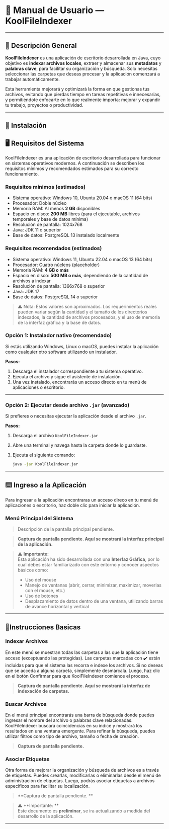 # 📘 Manual de Usuario — KoolFileIndexer
---

## 🧩 Descripción General

**KoolFileIndexer** es una aplicación de escritorio desarrollada en Java, cuyo objetivo es **indexar archivos locales**, extraer y almacenar sus **metadatos** y **palabras clave**, para facilitar su organización y búsqueda. Solo necesitas seleccionar las carpetas que deseas procesar y la aplicación comenzará a trabajar automáticamente.

Esta herramienta mejorará y optimizará la forma en que gestionas tus archivos, evitando que pierdas tiempo en tareas repetitivas e innecesarias, y permitiéndote enfocarte en lo que realmente importa: mejorar y expandir tu trabajo, proyectos o productividad.

---

## 🚀 Instalación

## 🖥️ Requisitos del Sistema

KoolFileIndexer es una aplicación de escritorio desarrollada para funcionar en sistemas operativos modernos. A continuación se describen los requisitos mínimos y recomendados estimados para su correcto funcionamiento.

### Requisitos mínimos (estimados)

- Sistema operativo: Windows 10, Ubuntu 20.04 o macOS 11 (64 bits)
- Procesador: Doble núcleo 
- Memoria RAM: Al menos **2 GB** disponibles 
- Espacio en disco: **200 MB** libres (para el ejecutable, archivos temporales y base de datos mínima)
- Resolución de pantalla: 1024x768
- Java: JDK 11 o superior
- Base de datos: PostgreSQL 13 instalado localmente

### Requisitos recomendados (estimados)

- Sistema operativo: Windows 11, Ubuntu 22.04 o macOS 13 (64 bits)
- Procesador: Cuatro núcleos (placeholder)
- Memoria RAM: **4 GB o más**
- Espacio en disco: **500 MB o más**, dependiendo de la cantidad de archivos a indexar
- Resolución de pantalla: 1366x768 o superior
- Java: JDK 17
- Base de datos: PostgreSQL 14 o superior

> ⚠️ Nota: Estos valores son aproximados. Los requerimientos reales pueden variar según la cantidad y el tamaño de los directorios indexados, la cantidad de archivos procesados, y el uso de memoria de la interfaz gráfica y la base de datos.


### Opción 1: Instalador nativo (recomendado)

Si estás utilizando Windows, Linux o macOS, puedes instalar la aplicación como cualquier otro software utilizando un instalador.

**Pasos:**

1. Descarga el instalador correspondiente a tu sistema operativo.
2. Ejecuta el archivo y sigue el asistente de instalación.
3. Una vez instalado, encontrarás un acceso directo en tu menú de aplicaciones o escritorio.

---

### Opción 2: Ejecutar desde archivo `.jar` (avanzado)

Si prefieres o necesitas ejecutar la aplicación desde el archivo `.jar`.

**Pasos:**

1. Descarga el archivo `KoolFileIndexer.jar`
2. Abre una terminal y navega hasta la carpeta donde lo guardaste.
3. Ejecuta el siguiente comando:

   ```bash
   java -jar KoolFileIndexer.jar

---

## ⌨️ Ingreso a la Aplicación

Para ingresar a la aplicación encontraras un acceso direco en tu menú de aplicaciones o escritorio, haz doble clic para iniciar la aplicación.

### Menú Principal del Sistema

>Descripción de la pantalla principal pendiente.

>  **Captura de pantalla pendiente. Aquí se mostrará la interfaz principal de la aplicación.**

> ⚠️ **Importante:**  
> Esta aplicación ha sido desarrollada con una **Interfaz Gráfica**, por lo cual debes estar familiarizado con este entorno y conocer aspectos básicos como:
>
> - Uso del mouse  
> - Manejo de ventanas (abrir, cerrar, minimizar, maximizar, moverlas con el mouse, etc.)  
> - Uso de botones  
> - Desplazamiento de datos dentro de una ventana, utilizando barras de avance horizontal y vertical  

---

## 📝Instrucciones Basicas 

### Indexar Archivos

En este menú se muestran todas las carpetas a las que la aplicación tiene acceso (exceptuando las protegidas). Las carpetas marcadas con ✔️ están incluidas para que el sistema las recorra e indexe los archivos. Si no deseas que se acceda a alguna carpeta, simplemente desmárcala. Luego, haz clic en el botón Confirmar para que KoolFileIndexer comience el proceso.

>  **Captura de pantalla pendiente. Aquí se mostrará la interfaz de indexación de carpetas.**

### Buscar Archivos

En el menú principal encontrarás una barra de búsqueda donde puedes ingresar el nombre del archivo o palabras clave relacionadas. KoolFileIndexer buscará coincidencias en su índice y mostrará los resultados en una ventana emergente. Para refinar la búsqueda, puedes utilizar filtros como tipo de archivo, tamaño o fecha de creación.  

>  **Captura de pantalla pendiente.**

### Asociar Etiquetas 

Otra forma de mejorar la organización y búsqueda de archivos es a través de etiquetas. Puedes crearlas, modificarlas o eliminarlas desde el menú de administración de etiquetas. Luego, podrás asociar etiquetas a archivos específicos para facilitar su localización.

>  **Captura de pantalla pendiente. **

> ⚠️ **Importante: **  
> Este documento es **preliminar**, se ira actualizando a medida del desarrollo de la aplicación.

---